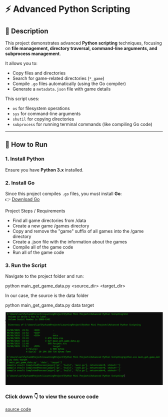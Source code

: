 
# ⚡ Advanced Python Scripting

## 📌 Description
This project demonstrates advanced **Python scripting** techniques, focusing on **file management, directory traversal, command-line arguments, and subprocess management**.  

It allows you to:  
- Copy files and directories  
- Search for game-related directories (`*_game`)  
- Compile `.go` files automatically (using the Go compiler)  
- Generate a `metadata.json` file with game details  

This script uses:
- `os` for filesystem operations  
- `sys` for command-line arguments  
- `shutil` for copying directories  
- `subprocess` for running terminal commands (like compiling Go code)  

---

## 🚀 How to Run

### 1. Install Python
Ensure you have **Python 3.x** installed.  

### 2. Install Go
Since this project compiles `.go` files, you must install **Go**:  
👉 [Download Go](https://go.dev/)

Project Steps / Requirements

- Find all game directories from /data
- Create a new game /games directory
- Copy and remove the "game" suffix of all games into the /game directory
- Create a .json file with the information about the games
- Compile all of the game code
- Run all of the game code

### 3. Run the Script
Navigate to the project folder and run:


python main_get_game_data.py <source_dir> <target_dir>

In our case, the source is the data folder

python main_get_game_data.py data target

<p align="center">

![image alt](https://github.com/kodjoballo/Advanced_Python_Scripting/blob/main/Screenshot%202025-08-24%20235703.png?raw=true)

</p>




### Click down 👇 to view the source code 

[source code](https://github.com/kodjoballo/Advanced_Python_Scripting/blob/main/main_get_game_data.py)
